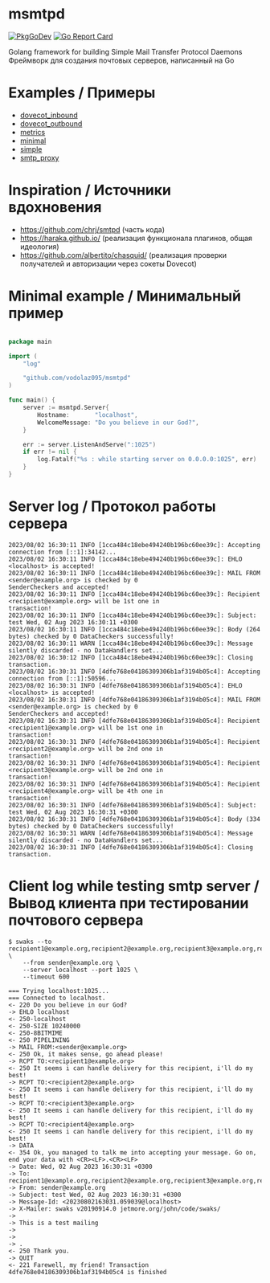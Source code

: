 msmtpd
=======================

[![PkgGoDev](https://pkg.go.dev/badge/github.com/vodolaz095/msmtpd)](https://pkg.go.dev/github.com/vodolaz095/msmtpd?tab=doc)
[![Go Report Card](https://goreportcard.com/badge/github.com/vodolaz095/msmtpd)](https://goreportcard.com/report/github.com/vodolaz095/msmtpd)

Golang framework for building Simple Mail Transfer Protocol Daemons
Фреймворк для создания почтовых серверов, написанный на Go

Examples / Примеры
================================

- [dovecot_inbound](example%2Fdovecot_inbound)
- [dovecot_outbound](example%2Fdovecot_outbound)
- [metrics](example%2Fmetrics)
- [minimal](example%2Fminimal)
- [simple](example%2Fsimple)
- [smtp_proxy](example%2Fsmtp_proxy)

Inspiration / Источники вдохновения
=================================

- https://github.com/chrj/smtpd (часть кода)
- https://haraka.github.io/ (реализация функционала плагинов, общая идеология)
- https://github.com/albertito/chasquid/ (реализация проверки получателей и авторизации через сокеты Dovecot)

Minimal example / Минимальный пример
==================================

```go

package main

import (
	"log"

	"github.com/vodolaz095/msmtpd"
)

func main() {
	server := msmtpd.Server{
		Hostname:       "localhost",
		WelcomeMessage: "Do you believe in our God?",
	}

	err := server.ListenAndServe(":1025")
	if err != nil {
		log.Fatalf("%s : while starting server on 0.0.0.0:1025", err)
	}
}


```



Server log / Протокол работы сервера
=====================
```
2023/08/02 16:30:11 INFO [1cca484c18ebe494240b196bc60ee39c]: Accepting connection from [::1]:34142...
2023/08/02 16:30:11 INFO [1cca484c18ebe494240b196bc60ee39c]: EHLO <localhost> is accepted!
2023/08/02 16:30:11 INFO [1cca484c18ebe494240b196bc60ee39c]: MAIL FROM <sender@example.org> is checked by 0
SenderCheckers and accepted!
2023/08/02 16:30:11 INFO [1cca484c18ebe494240b196bc60ee39c]: Recipient <recipient@example.org> will be 1st one in
transaction!
2023/08/02 16:30:11 INFO [1cca484c18ebe494240b196bc60ee39c]: Subject: test Wed, 02 Aug 2023 16:30:11 +0300
2023/08/02 16:30:11 INFO [1cca484c18ebe494240b196bc60ee39c]: Body (264 bytes) checked by 0 DataCheckers successfully!
2023/08/02 16:30:11 WARN [1cca484c18ebe494240b196bc60ee39c]: Message silently discarded - no DataHandlers set...
2023/08/02 16:30:12 INFO [1cca484c18ebe494240b196bc60ee39c]: Closing transaction.
2023/08/02 16:30:31 INFO [4dfe768e04186309306b1af3194b05c4]: Accepting connection from [::1]:50596...
2023/08/02 16:30:31 INFO [4dfe768e04186309306b1af3194b05c4]: EHLO <localhost> is accepted!
2023/08/02 16:30:31 INFO [4dfe768e04186309306b1af3194b05c4]: MAIL FROM <sender@example.org> is checked by 0
SenderCheckers and accepted!
2023/08/02 16:30:31 INFO [4dfe768e04186309306b1af3194b05c4]: Recipient <recipient1@example.org> will be 1st one in
transaction!
2023/08/02 16:30:31 INFO [4dfe768e04186309306b1af3194b05c4]: Recipient <recipient2@example.org> will be 2nd one in
transaction!
2023/08/02 16:30:31 INFO [4dfe768e04186309306b1af3194b05c4]: Recipient <recipient3@example.org> will be 2nd one in
transaction!
2023/08/02 16:30:31 INFO [4dfe768e04186309306b1af3194b05c4]: Recipient <recipient4@example.org> will be 4th one in
transaction!
2023/08/02 16:30:31 INFO [4dfe768e04186309306b1af3194b05c4]: Subject: test Wed, 02 Aug 2023 16:30:31 +0300
2023/08/02 16:30:31 INFO [4dfe768e04186309306b1af3194b05c4]: Body (334 bytes) checked by 0 DataCheckers successfully!
2023/08/02 16:30:31 WARN [4dfe768e04186309306b1af3194b05c4]: Message silently discarded - no DataHandlers set...
2023/08/02 16:30:31 INFO [4dfe768e04186309306b1af3194b05c4]: Closing transaction.
```

Client log while testing smtp server / Вывод клиента при тестировании почтового сервера
=====================

```shell
$ swaks --to recipient1@example.org,recipient2@example.org,recipient3@example.org,recipient4@example.org \
    --from sender@example.org \
    --server localhost --port 1025 \
    --timeout 600
```

```
=== Trying localhost:1025...
=== Connected to localhost.
<- 220 Do you believe in our God?
-> EHLO localhost
<- 250-localhost
<- 250-SIZE 10240000
<- 250-8BITMIME
<- 250 PIPELINING
-> MAIL FROM:<sender@example.org>
<- 250 Ok, it makes sense, go ahead please!
-> RCPT TO:<recipient1@example.org>
<- 250 It seems i can handle delivery for this recipient, i'll do my best!
-> RCPT TO:<recipient2@example.org>
<- 250 It seems i can handle delivery for this recipient, i'll do my best!
-> RCPT TO:<recipient3@example.org>
<- 250 It seems i can handle delivery for this recipient, i'll do my best!
-> RCPT TO:<recipient4@example.org>
<- 250 It seems i can handle delivery for this recipient, i'll do my best!
-> DATA
<- 354 Ok, you managed to talk me into accepting your message. Go on, end your data with <CR><LF>.<CR><LF>
-> Date: Wed, 02 Aug 2023 16:30:31 +0300
-> To: recipient1@example.org,recipient2@example.org,recipient3@example.org,recipient4@example.org
-> From: sender@example.org
-> Subject: test Wed, 02 Aug 2023 16:30:31 +0300
-> Message-Id: <20230802163031.059039@localhost>
-> X-Mailer: swaks v20190914.0 jetmore.org/john/code/swaks/
->
-> This is a test mailing
->
->
-> .
<- 250 Thank you.
-> QUIT
<- 221 Farewell, my friend! Transaction 4dfe768e04186309306b1af3194b05c4 is finished
```
